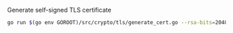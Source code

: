 Generate self-signed TLS certificate
```bash
go run $(go env GOROOT)/src/crypto/tls/generate_cert.go --rsa-bits=2048 --host=localhost
```

